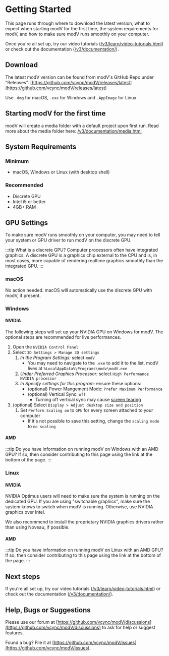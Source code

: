 # Getting Started

This page runs through where to download the latest version, what to expect when starting modV for the first time, the system requirements for modV, and how to make sure modV runs smoothly on your computer.

Once you're all set up, try our video tutorials ([/v3/learn/video-tutorials.html](./video-tutorials.md)) or check out the documentation ([/v3/documentation/](../documentation/shortcuts.md)).

## Download
The latest modV version can be found from modV's GitHub Repo under "Releases".
[https://github.com/vcync/modV/releases/latest](https://github.com/vcync/modV/releases/latest)

Use `.dmg` for macOS, `.exe` for Windows and `.AppImage` for Linux.

## Starting modV for the first time
modV will create a media folder with a default project upon first run. Read more about the media folder here: [/v3/documentation/media.html](../documentation/media.md)

## System Requirements

### Minimum

- macOS, Windows or Linux (with desktop shell)

### Recommended

- Discrete GPU
- Intel i5 or better
- 4GB+ RAM

## GPU Settings
To make sure modV runs smoothly on your computer, you may need to tell your system or GPU driver to run modV on the discrete GPU.

:::tip What is a discrete GPU?
Computer processors often have integrated graphics. A discrete GPU is a graphics chip external to the CPU and is, in most cases, more capable of rendering realtime graphics smoothly than the integrated GPU.
:::

### macOS

No action needed. macOS will automatically use the discrete GPU with modV, if present.

### Windows

#### NVIDIA

The following steps will set up your NVIDIA GPU on Windows for modV.
The optional steps are recommended for live performances.

1. Open the `NVIDIA Control Panel`
2. Select `3D Settings > Manage 3D settings`
   1. _In the Program Settings:_ select `modV`
      - You may need to navigate to the `.exe` to add it to the list. modV lives at `%LocalAppData%\Programs\modv\modV.exe`
   2. _Under Preferred Graphics Processor:_ select `High Performance NVIDIA processor`
   3. _In Specify settings for this program:_ ensure these options:
      - (optional) Power Mangement Mode: `Prefer Maximum Performance`
      - (optional) Vertical Sync: `off`
        - Turning off vertical sync may cause [screen tearing](https://en.wikipedia.org/wiki/Screen_tearing)
3. (optional) Select `Display > Adjust desktop size and position`
   1. Set `Perform Scaling on` to `GPU` for every screen attached to your computer
        - If it's not possible to save this setting, change the `scaling mode` to `no scaling`

#### AMD

:::tip Do you have information on running modV on Windows with an AMD GPU?
If so, then consider contributing to this page using the link at the bottom of the page.
:::

### Linux

#### NVIDIA

NVIDIA Optimus users will need to make sure the system is running on the dedicated GPU.
If you are using "switchable graphics", make sure the system knows to switch when modV is running.
Otherwise, use NVIDIA graphics over Intel.

We also recommend to install the proprietary NVIDIA graphics drivers rather than using Noveau, if possible.


#### AMD

:::tip Do you have information on running modV on Linux with an AMD GPU?
If so, then consider contributing to this page using the link at the bottom of the page.
:::

## Next steps

If you're all set up, try our video tutorials ([/v3/learn/video-tutorials.html](./video-tutorials.md)) or check out the documentation ([/v3/documentation/](../documentation/shortcuts.md)).

## Help, Bugs or Suggestions

Please use our forum at [https://github.com/vcync/modV/discussions](https://github.com/vcync/modV/discussions) to ask for help or suggest features.

Found a bug? File it at [https://github.com/vcync/modV/issues](https://github.com/vcync/modV/issues).
